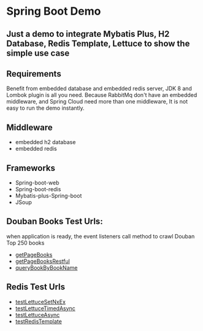 # Spring Boot Demo 

## Just a demo to integrate Mybatis Plus, H2 Database, Redis Template, Lettuce to show the simple use case

## Requirements
Benefit from embedded database and embedded redis server, 
JDK 8 and Lombok plugin is all you need.
Because RabbitMq don't have an embedded middleware, and Spring Cloud need more than one middleware,
It is not easy to run the demo instantly.

## Middleware
- embedded h2 database 
- embedded redis 

## Frameworks
- Spring-boot-web
- Spring-boot-redis
- Mybatis-plus-Spring-boot
- JSoup


## Douban Books Test Urls:
when application is ready, the event listeners call method to crawl Douban Top 250 books
- [getPageBooks](http://localhost:8080/book/getPage?pageNo=1&pageSize=6)
- [getPageBooksRestful](http://localhost:8080/book/restPage/6/2)
- [queryBookByBookName](http://localhost:8080/book/queryByName?bookName=%E7%BA%A2%E6%A5%BC%E6%A2%A6)

## Redis Test Urls
- [testLettuceSetNxEx](http://localhost:8080/redis/testSetNxEx)
- [testLettuceTimedAsync](http://localhost:8080/redis/testAsync)
- [testLettuceAsync](http://localhost:8080/redis/testAsync2)
- [testRedisTemplate](http://localhost:8080/redis/testTemplate)